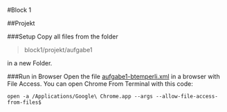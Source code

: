 #Block 1

##Projekt

###Setup
Copy all files from the folder
> block1/projekt/aufgabe1

in a new Folder.

###Run in Browser
Open the file [aufgabe1-btemperli.xml](https://github.com/btemperli/fhnw-dbc/blob/master/block1/projekt/aufgabe1/aufgabe1-btemperli.xml) in a browser with File Access. You can open Chrome From Terminal with this code:

`open -a /Applications/Google\ Chrome.app --args --allow-file-access-from-files$`
